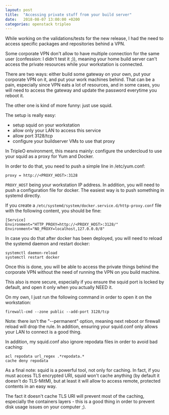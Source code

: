 ```yaml
---
layout: post
title:  "Accessing private stuff from your build server"
date:   2018-08-07 13:00:00 +0200
categories: openstack tripleo
---
```


While working on the validations/tests for the new release, I had the need to
access specific packages and repositories behind a VPN.

Some corporate VPN don't allow to have multiple connection for the same user
(confession: I didn't test it ;)), meaning your home build server can't access
the private resources while your workstation is connected.

There are two ways: either build some gateway on your own, put your corporate
VPN on it, and put your work machines behind. That can be a pain, especially
since VPN eats a lot of resources, and in some cases, you will need to access
the gateway and update the password everytime you reboot it.

The other one is kind of more funny: just use squid.

The setup is really easy:

* setup squid on your workstation
* allow only your LAN to access this service
* allow port 3128/tcp
* configure your buildserver VMs to use that proxy

In TripleO environment, this means mainly: configure the undercloud to use your
squid as a proxy for Yum and Docker.

In order to do that, you need to push a simple line in /etc/yum.conf:

```
proxy = http://<PROXY_HOST>:3128
```

`PROXY_HOST` being your workstation IP address. In addition, you will need to push a
configuration file for docker. The easiest way is to push something in systemd
directly.

If you create a `/etc/systemd/system/docker.service.d/http-proxy.conf` file with
the following content, you should be fine:

```
[Service]
Environment="HTTP_PROXY=http://<PROXY_HOST>:3128/"
Environment="NO_PROXY=localhost,127.0.0.0/8"
```

In case you do that after docker has been deployed, you will need to reload
the systemd daemon and restart docker:

```
systemctl daemon-reload
systemctl restart docker
```

Once this is done, you will be able to access the private things behind the
corporate VPN without the need of running the VPN on you build machine.

This also is more secure, especially if you ensure the squid port is locked
by default, and open it only when you actually NEED it.

On my own, I just run the following command in order to open it on the workstation:

```
firewall-cmd --zone public --add-port 3128/tcp
```

Note: there isn't the "--permanent" option, meaning next reboot or firewall
reload will drop the rule. In addition, ensuring your squid.conf only allows
your LAN to connect is a good thing.

In addition, my squid.conf also ignore repodata files in order to avoid bad
caching:

```
acl repodata url_regex .*repodata.*
cache deny repodata
```

As a final note: squid is a powerful tool, not only for caching. In fact, if
you must access TLS encrypted URI, squid won't cache anything (by default it
doesn't do TLS-MitM), but at least it will allow to access remote, protected
contents in an easy way.

The fact it doesn't cache TLS URI will prevent most of the caching, especially
the containers layers - this is a good thing in order to prevent disk usage
issues on your computer ;).
